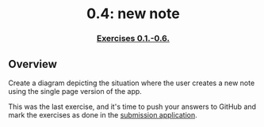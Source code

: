 <!-- Please update value in the {}  -->

<h1 align="center">0.4: new note</h1>

<div align="center">
  <h3>
    <a href="https://fullstackopen.com/en/part0/fundamentals_of_web_apps#exercises-0-1-0-6">
      Exercises 0.1.-0.6.
    </a>
  </h3>
</div>

## Overview

Create a diagram depicting the situation where the user creates a new note using the single page version of the app.

This was the last exercise, and it's time to push your answers to GitHub and mark the exercises as done in the [submission application](https://studies.cs.helsinki.fi/stats/courses/fullstackopen).